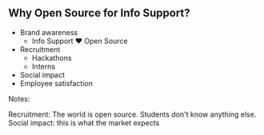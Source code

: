 ## Why Open Source for Info Support?

* Brand awareness  <!-- .element class="fragment" data-fragment-index="0" -->
  * Info Support ❤️ Open Source 
* Recruitment  <!-- .element class="fragment" data-fragment-index="1" --> 
  * Hackathons 
  * Interns
* Social impact <!-- .element class="fragment" data-fragment-index="2" -->
* Employee satisfaction <!-- .element class="fragment" data-fragment-index="3" -->

Notes:

Recruitment: The world is open source. Students don't know anything else.
Social impact: this is what the market expects